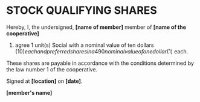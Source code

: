 ﻿STOCK QUALIFYING SHARES
=======================


Hereby, I, the undersigned, **[name of member]** member of
**[name of the cooperative]**


1. agree 1 unit(s) Social with a nominal value of ten dollars
   ($10) each and preferred shares in a 490 nominal value of one
   dollar ($1) each.


These shares are payable in accordance with the conditions determined by the
law number 1 of the cooperative.



Signed at **[location]** on **[date]**.



**[member's name]**
